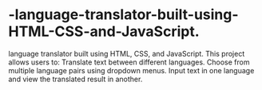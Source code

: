 # -language-translator-built-using-HTML-CSS-and-JavaScript.
language translator built using HTML, CSS, and JavaScript. This project allows users to:  Translate text between different languages. Choose from multiple language pairs using dropdown menus. Input text in one language and view the translated result in another.
